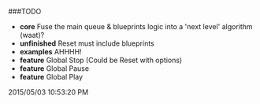 ###TODO

- **core** Fuse the main queue & blueprints logic into a 'next level' algorithm (waat)?
- **unfinished** Reset must include blueprints
- **examples** AHHHH!
- **feature** Global Stop (Could be Reset with options)
- **feature** Global Pause
- **feature** Global Play

2015/05/03 10:53:20 PM
